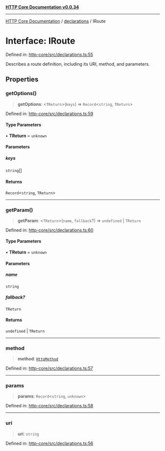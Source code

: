 [**HTTP Core Documentation v0.0.34**](../../README.md)

***

[HTTP Core Documentation](../../modules.md) / [declarations](../README.md) / IRoute

# Interface: IRoute

Defined in: [http-core/src/declarations.ts:55](https://github.com/stonemjs/http-core/blob/31e23030575a56f9e3df3cf0d1fec6cbcbb56275/src/declarations.ts#L55)

Describes a route definition, including its URI, method, and parameters.

## Properties

### getOptions()

> **getOptions**: \<`TReturn`\>(`keys`) => `Record`\<`string`, `TReturn`\>

Defined in: [http-core/src/declarations.ts:59](https://github.com/stonemjs/http-core/blob/31e23030575a56f9e3df3cf0d1fec6cbcbb56275/src/declarations.ts#L59)

#### Type Parameters

• **TReturn** = `unknown`

#### Parameters

##### keys

`string`[]

#### Returns

`Record`\<`string`, `TReturn`\>

***

### getParam()

> **getParam**: \<`TReturn`\>(`name`, `fallback`?) => `undefined` \| `TReturn`

Defined in: [http-core/src/declarations.ts:60](https://github.com/stonemjs/http-core/blob/31e23030575a56f9e3df3cf0d1fec6cbcbb56275/src/declarations.ts#L60)

#### Type Parameters

• **TReturn** = `unknown`

#### Parameters

##### name

`string`

##### fallback?

`TReturn`

#### Returns

`undefined` \| `TReturn`

***

### method

> **method**: [`HttpMethod`](../type-aliases/HttpMethod.md)

Defined in: [http-core/src/declarations.ts:57](https://github.com/stonemjs/http-core/blob/31e23030575a56f9e3df3cf0d1fec6cbcbb56275/src/declarations.ts#L57)

***

### params

> **params**: `Record`\<`string`, `unknown`\>

Defined in: [http-core/src/declarations.ts:58](https://github.com/stonemjs/http-core/blob/31e23030575a56f9e3df3cf0d1fec6cbcbb56275/src/declarations.ts#L58)

***

### uri

> **uri**: `string`

Defined in: [http-core/src/declarations.ts:56](https://github.com/stonemjs/http-core/blob/31e23030575a56f9e3df3cf0d1fec6cbcbb56275/src/declarations.ts#L56)
